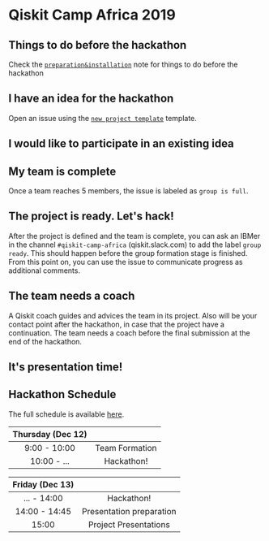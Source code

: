 # Qiskit Camp Africa 2019

## Things to do before the hackathon

Check the [`preparation&installation`](preparation%26installation.md) note for things to do before the hackathon

## I have an idea for the hackathon

Open an issue using the [`new project template`](https://github.com/qiskit-community/qiskit-camp-africa-19/issues/new?assignees=&labels=members+wanted&template=new-project-template.md&title=Project+name) template.

## I would like to participate in an existing idea

## My team is complete

Once a team reaches 5 members, the issue is labeled as `group is full`.

## The project is ready. Let's hack!

After the project is defined and the team is complete, you can ask an IBMer in the channel `#qiskit-camp-africa` (qiskit.slack.com) to add the label `group ready`. This should happen before the group formation stage is finished. From this point on, you can use the issue to communicate progress as additional comments.

## The team needs a coach

A Qiskit coach guides and advices the team in its project.
Also will be your contact point after the hackathon, in case that the project have a continuation.
The team needs a coach before the final submission at the end of the hackathon.

## It's presentation time!

## Hackathon Schedule

The full schedule is available [here](https://community.qiskit.org/events/africa/). 

| Thursday (Dec 12) |  |
|:--------------:|:---------------------------------:|
| 9:00 - 10:00 | Team Formation |
| 10:00 - ... | Hackathon!  |

| Friday (Dec 13)|  |
|:--------------:|:---------------------------------:|
| ... - 14:00 | Hackathon! |
| 14:00 - 14:45 | Presentation preparation |
| 15:00 | Project Presentations |





